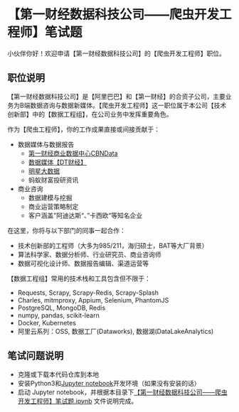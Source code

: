 # 【第一财经数据科技公司——爬虫开发工程师】笔试题

小伙伴你好！欢迎申请【第一财经数据科技公司】的【爬虫开发工程师】职位。

## 职位说明

【第一财经数据科技公司】是【阿里巴巴】和【第一财经】的合资子公司，主要业务为B端数据咨询与数据新媒体。【爬虫开发工程师】这一职位属于本公司【技术创新部】中的【数据工程组】，在公司业务中发挥重要角色。   

作为【爬虫工程师】，你的工作成果直接或间接贡献于：   
- 数据媒体与数据报告
    - [第一财经商业数据中心CBNData](https://www.cbndata.com)   
    - [数据媒体【DT财经】](https://www.dtcj.com/)
    - [明星大数据](https://cbndata.com/star-rank/)
    - 蚂蚁财富投研资讯
- 商业咨询
    - 数据建模与挖掘
    - 商业运营策略制定
    - 客户涵盖”阿迪达斯“、”卡西欧“等知名企业

在这里，你将与以下部门的同事一起合作：   
- 技术创新部的工程师（大多为985/211，海归硕士，BAT等大厂背景）
- 算法科学家、数据分析师、行业研究员、商业咨询师
- 数据可视化设计师、数据报告编辑、渠道运营等

【数据工程组】常用的技术栈和工具包含但不限于：
- Requests, Scrapy, Scrapy-Redis, Scrapy-Splash
- Charles, mitmproxy, Appium, Selenium, PhantomJS
- PostgreSQL, MongoDB, Redis
- numpy, pandas, scikit-learn
- Docker, Kubernetes
- 阿里云系列：OSS, 数据工厂(Dataworks), 数据湖(DataLakeAnalytics)

## 笔试问题说明

- 克隆或下载本代码仓库到本地
- 安装Python3和[Jupyter notebook](https://jupyter.org)开发环境（如果没有安装的话）
- 启动 Jupyter notebook，并根据本目录下[【第一财经数据科技公司——爬虫开发工程师】笔试题.ipynb](https://github.com/TapasTech/spider-developer-interview/blob/master/%E3%80%90%E7%AC%AC%E4%B8%80%E8%B4%A2%E7%BB%8F%E6%95%B0%E6%8D%AE%E7%A7%91%E6%8A%80%E5%85%AC%E5%8F%B8%E2%80%94%E2%80%94%E7%88%AC%E8%99%AB%E5%BC%80%E5%8F%91%E5%B7%A5%E7%A8%8B%E5%B8%88%E3%80%91%E7%AC%94%E8%AF%95%E9%A2%98.ipynb)
文件说明完成。